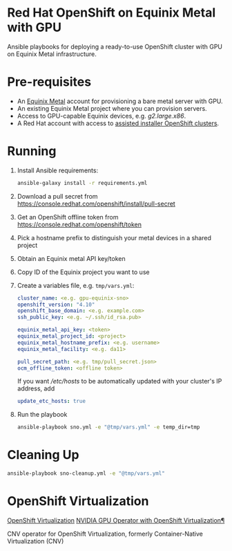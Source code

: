 Red Hat OpenShift on Equinix Metal with GPU
====

Ansible playbooks for deploying a ready-to-use OpenShift cluster with GPU on Equinix Metal infrastructure.

# Pre-requisites

* An [Equinix Metal](https://metal.equinix.com/) account for provisioning a bare metal server with GPU.
* An existing Equinix Metal project where you can provision servers.
* Access to GPU-capable Equinix devices, e.g. _g2.large.x86_.
* A Red Hat account with access to [assisted installer OpenShift clusters](https://console.redhat.com/openshift/assisted-installer/clusters/~new).

# Running

1. Install Ansible requirements:
   ```sh
   ansible-galaxy install -r requirements.yml
   ```
2. Download a pull secret from https://console.redhat.com/openshift/install/pull-secret
3. Get an OpenShift offline token from https://console.redhat.com/openshift/token
4. Pick a hostname prefix to distinguish your metal devices in a shared project
5. Obtain an Equinix metal API key/token
6. Copy ID of the Equinix project you want to use
7. Create a variables file, e.g. `tmp/vars.yml`:

   ```yaml
   cluster_name: <e.g. gpu-equinix-sno>
   openshift_version: "4.10"
   openshift_base_domain: <e.g. example.com>
   ssh_public_key: <e.g. ~/.ssh/id_rsa.pub>

   equinix_metal_api_key: <token>
   equinix_metal_project_id: <project>
   equinix_metal_hostname_prefix: <e.g. username>
   equinix_metal_facility: <e.g. da11>

   pull_secret_path: <e.g. tmp/pull_secret.json>
   ocm_offline_token: <offline token>
   ```

   If you want _/etc/hosts_ to be automatically updated with your cluster's IP address, add

   ```yaml
   update_etc_hosts: true
   ```

8. Run the playbook

   ```sh
   ansible-playbook sno.yml -e "@tmp/vars.yml" -e temp_dir=tmp
   ```

# Cleaning Up

```sh
ansible-playbook sno-cleanup.yml -e "@tmp/vars.yml"
```

# OpenShift Virtualization

[OpenShift Virtualization](https://docs.openshift.com/container-platform/4.11/virt/about-virt.html)
[NVIDIA GPU Operator with OpenShift Virtualization¶](https://docs.nvidia.com/datacenter/cloud-native/gpu-operator/openshift/nvidia-gpu-operator-openshift-virtualization-vgpu-enablement.html)

CNV operator for OpenShift Virtualization, formerly Container-Native Virtualization (CNV)
